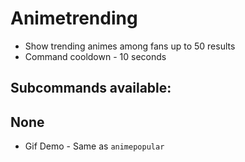 # Animetrending 
- Show trending animes among fans up to 50 results
- Command cooldown - 10 seconds

## Subcommands available:

## None
- Gif Demo - Same as `animepopular`